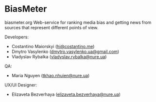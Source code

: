 # BiasMeter
biasmeter.org
Web-service for ranking media bias and getting news from sources that represent different points of view.

Developers:
- Costantino Maiorskyi (hi@costantino.me)
- Dmytro Vasylenko (dmytro.vasylenko.ua@gmail.com)
- Vladyslav Rybalka (vladyslav.rybalka@nure.ua)

QA:
- Maria Nguyen (tkhao.nhuien@nure.ua)

UX/UI Designer:
- Elizaveta Bezverhaya (elizaveta.bezverhaya@nure.ua)

